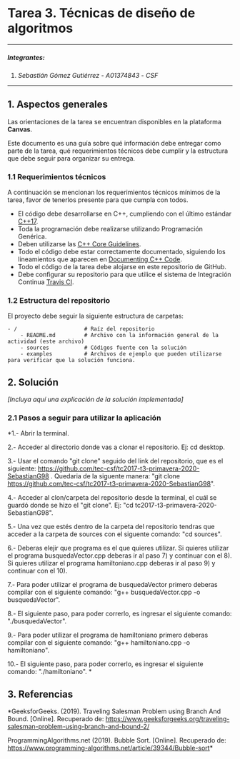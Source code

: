# Tarea 3. Técnicas de diseño de algoritmos

---

##### Integrantes:
1. *Sebastián Gómez Gutiérrez* - *A01374843* - *CSF*

---
## 1. Aspectos generales

Las orientaciones de la tarea se encuentran disponibles en la plataforma **Canvas**.

Este documento es una guía sobre qué información debe entregar como parte de la tarea, qué requerimientos técnicos debe cumplir y la estructura que debe seguir para organizar su entrega.


### 1.1 Requerimientos técnicos

A continuación se mencionan los requerimientos técnicos mínimos de la tarea, favor de tenerlos presente para que cumpla con todos.

* El código debe desarrollarse en C++, cumpliendo con el último estándar [C++17](https://isocpp.org/std/the-standard).
* Toda la programación debe realizarse utilizando Programación Genérica.
* Deben utilizarse las [C++ Core Guidelines](https://github.com/isocpp/CppCoreGuidelines/blob/master/CppCoreGuidelines.md).
* Todo el código debe estar correctamente documentado, siguiendo los lineamientos que aparecen en [Documenting C++ Code](https://developer.lsst.io/cpp/api-docs.html).
* Todo el código de la tarea debe alojarse en este repositorio de GitHub.
* Debe configurar su repositorio para que utilice el sistema de Integración Continua [Travis CI](https://travis-ci.org/).

### 1.2 Estructura del repositorio

El proyecto debe seguir la siguiente estructura de carpetas:
```
- / 			        # Raíz del repositorio
    - README.md			# Archivo con la información general de la actividad (este archivo)
    - sources  			# Códigos fuente con la solución
    - examples			# Archivos de ejemplo que pueden utilizarse para verificar que la solución funciona.
```

## 2. Solución

*[Incluya aquí una explicación de la solución implementada]*

### 2.1 Pasos a seguir para utilizar la aplicación

*1.- Abrir la terminal.

2.- Acceder al directorio donde vas a clonar el repositorio. Ej: cd desktop.

3.- Usar el comando "git clone" seguido del link del repositorio, que es el siguiente: https://github.com/tec-csf/tc2017-t3-primavera-2020-SebastianG98 . Quedaria de la siguente manera: "git clone https://github.com/tec-csf/tc2017-t3-primavera-2020-SebastianG98".

4.- Acceder al clon/carpeta del repositorio desde la terminal, el cuál se guardó donde se hizo el "git clone". Ej: "cd tc2017-t3-primavera-2020-SebastianG98".

5.- Una vez que estés dentro de la carpeta del repositorio tendras que acceder a la carpeta de sources con el siguente comando: "cd sources".

6.- Deberas elejir que programa es el que quieres utilizar. Si quieres utilizar el programa busquedaVector.cpp deberas ir al paso 7) y continuar con el 8). Si quieres utilizar el programa hamiltoniano.cpp deberas ir al paso 9) y continuar con el 10).

7.- Para poder utilizar el programa de busquedaVector primero deberas compilar con el siguiente comando: "g++ busquedaVector.cpp -o busquedaVector".

8.- El siguiente paso, para poder correrlo, es ingresar el siguiente comando: "./busquedaVector".

9.- Para poder utilizar el programa de hamiltoniano primero deberas compilar con el siguiente comando: "g++ hamiltoniano.cpp -o hamiltoniano".

10.- El siguiente paso, para poder correrlo, es ingresar el siguiente comando: "./hamiltoniano".
*

## 3. Referencias

*GeeksforGeeks. (2019). Traveling Salesman Problem using Branch And Bound. [Online]. Recuperado de: https://www.geeksforgeeks.org/traveling-salesman-problem-using-branch-and-bound-2/

ProgrammingAlgorithms.net (2019). Bubble Sort. [Online]. Recuperado de: https://www.programming-algorithms.net/article/39344/Bubble-sort*
